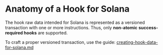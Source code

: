 # Anatomy of a Hook for Solana

The hook raw data intended for Solana is represented as a versioned transaction with one or more instructions. Thus, only **non-atomic** **success-required hooks** are supported.

To craft a proper versioned transaction, use the guide: [creating-hook-data-for-solana.md](../../interacting-with-the-api/integrating-debridge-hooks/creating-hook-data-for-solana.md "mention")
